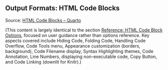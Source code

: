## Output Formats: HTML Code Blocks

Source: [HTML Code Blocks – Quarto](https://quarto.org/docs/output-formats/html-code.html)

(This content is largely identical to the section [Reference: HTML Code Block Options](#reference-html-code-block-options), focused on user guidance rather than options reference. Key aspects covered include Hiding Code, Folding Code, Handling Code Overflow, Code Tools menu, Appearance customization (borders, background), Code Filename display, Syntax Highlighting themes, Code Annotation, Line Numbers, displaying non-executable code, Copy Button, and Code Linking (downlit for Knitr).)

